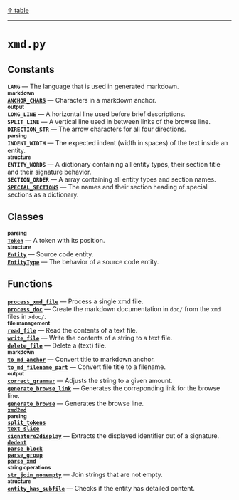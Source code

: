[&#8593; table](table.md)
***

# `xmd.py`
## Constants
**`LANG`** &#8213; The language that is used in generated markdown.  
<small>**markdown**</small>  
**[`ANCHOR_CHARS`](xmd--anchor_chars.md)** &#8213; Characters in a markdown anchor.  
<small>**output**</small>  
**`LONG_LINE`** &#8213; A horizontal line used before brief descriptions.  
**`SPLIT_LINE`** &#8213; A vertical line used in between links of the browse line.  
**`DIRECTION_STR`** &#8213; The arrow characters for all four directions.  
<small>**parsing**</small>  
**`INDENT_WIDTH`** &#8213; The expected indent (width in spaces) of the text inside an entity.  
<small>**structure**</small>  
**`ENTITY_WORDS`** &#8213; A dictionary containing all entity types, their section title and their signature behavior.  
**`SECTION_ORDER`** &#8213; A array containing all entity types and section names.  
**[`SPECIAL_SECTIONS`](xmd--special_sections.md)** &#8213; The names and their section heading of special sections as a dictionary.  
## Classes
<small>**parsing**</small>  
**[`Token`](xmd--token.md)** &#8213; A token with its position.  
<small>**structure**</small>  
**[`Entity`](xmd--entity.md)** &#8213; Source code entity.  
**[`EntityType`](xmd--entitytype.md)** &#8213; The behavior of a source code entity.  
## Functions
**[`process_xmd_file`](xmd--process_xmd_file.md)** &#8213; Process a single xmd file.  
**[`process_doc`](xmd--process_doc.md)** &#8213; Create the markdown documentation in `doc/` from the `xmd` files in `xdoc/`.  
<small>**file management**</small>  
**[`read_file`](xmd--read_file.md)** &#8213; Read the contents of a text file.  
**[`write_file`](xmd--write_file.md)** &#8213; Write the contents of a string to a text file.  
**[`delete_file`](xmd--delete_file.md)** &#8213; Delete a (text) file.  
<small>**markdown**</small>  
**[`to_md_anchor`](xmd--to_md_anchor.md)** &#8213; Convert title to markdown anchor.  
**[`to_md_filename_part`](xmd--to_md_filename_part.md)** &#8213; Convert file title to a filename.  
<small>**output**</small>  
**[`correct_grammar`](xmd--correct_grammar.md)** &#8213; Adjusts the string to a given amount.  
**[`generate_browse_link`](xmd--generate_browse_link.md)** &#8213; Generates the correponding link for the browse line.  
**[`generate_browse`](xmd--generate_browse.md)** &#8213; Generates the browse line.  
**[`xmd2md`](xmd--xmd2md.md)**  
<small>**parsing**</small>  
**[`split_tokens`](xmd--split_tokens.md)**  
**[`text_slice`](xmd--text_slice.md)**  
**[`signature2display`](xmd--signature2display.md)** &#8213; Extracts the displayed identifier out of a signature.  
**[`dedent`](xmd--dedent.md)**  
**[`parse_block`](xmd--parse_block.md)**  
**[`parse_group`](xmd--parse_group.md)**  
**[`parse_xmd`](xmd--parse_xmd.md)**  
<small>**string operations**</small>  
**[`str_join_nonempty`](xmd--str_join_nonempty.md)** &#8213; Join strings that are not empty.  
<small>**structure**</small>  
**[`entity_has_subfile`](xmd--entity_has_subfile.md)** &#8213; Checks if the entity has detailed content.  
